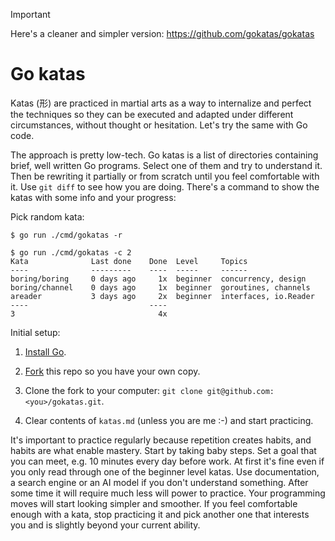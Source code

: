 > [!IMPORTANT]
> Here's a cleaner and simpler version: https://github.com/gokatas/gokatas

# Go katas

Katas (形) are practiced in martial arts as a way to internalize and perfect the
techniques so they can be executed and adapted under different circumstances,
without thought or hesitation. Let's try the same with Go code.

The approach is pretty low-tech. Go katas is a list of directories containing
brief, well written Go programs. Select one of them and try to understand it.
Then be rewriting it partially or from scratch until you feel comfortable with it.
Use `git diff` to see how you are doing. There's a command to show the katas 
with some info and your progress:


Pick random kata:
```
$ go run ./cmd/gokatas -r
```

```
$ go run ./cmd/gokatas -c 2
Kata              Last done    Done  Level     Topics
----              ---------    ----  -----     ------
boring/boring     0 days ago     1x  beginner  concurrency, design
boring/channel    0 days ago     1x  beginner  goroutines, channels
areader           3 days ago     2x  beginner  interfaces, io.Reader
----                           ----
3                                4x 
```

Initial setup:

1) [Install Go](https://go.dev/doc/install).

2) [Fork](https://github.com/jreisinger/gokatas/fork) this repo so you have your own copy.
  
3) Clone the fork to your computer: `git clone git@github.com:<you>/gokatas.git`.

4) Clear contents of `katas.md` (unless you are me :-) and start practicing.

It's important to practice regularly because repetition creates habits, and
habits are what enable mastery. Start by taking baby steps. Set a goal that you
can meet, e.g. 10 minutes every day before work. At first it's fine even if you
only read through one of the beginner level katas. Use documentation, a search
engine or an AI model if you don't understand something. After some time it will
require much less will power to practice. Your programming moves will start
looking simpler and smoother. If you feel comfortable enough with a kata, stop
practicing it and pick another one that interests you and is slightly beyond
your current ability.
